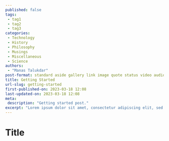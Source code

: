 ```yaml
---
published: false
tags:
 - tag1
 - tag2
 - tag3
categories:
 - Technology
 - History
 - Philosophy
 - Musings
 - Miscellaneous
 - Science
authors:
 - "Manas Talukdar"
post-format: standard aside gallery link image quote status video audio chat
title: Getting Started
url-slug: getting-started
first-published-on: 2023-03-18 12:08
last-updated-on: 2023-03-18 12:08
meta:
 description: "Getting started post."
excerpt: "Lorem ipsum dolor sit amet, consectetur adipiscing elit, sed do eiusmod tempor incididunt"
---
```


# Title
